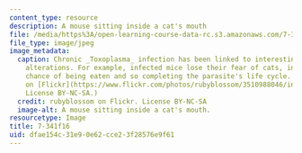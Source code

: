 ```yaml
---
content_type: resource
description: A mouse sitting inside a cat's mouth
file: /media/https%3A/open-learning-course-data-rc.s3.amazonaws.com/7-341-host-hacking-parasitic-manipulations-from-a-micro-to-a-macroscopic-scale-fall-2016/dfae154c31e90e62cce23f28576e9f61_7-341f16.jpg
file_type: image/jpeg
image_metadata:
  caption: Chronic _Toxoplasma_ infection has been linked to interesting behavioral
    alterations. For example, infected mice lose their fear of cats, increasing their
    chance of being eaten and so completing the parasite's life cycle. (Image by rubyblossom
    on [Flickr](https://www.flickr.com/photos/rubyblossom/3510988046/in/photolist-6mfJqE-dXQhHt-7q9f6i-hynLWC-4NCH47-eDsSHb-jGBN7i-N14X2-ncf7o-8JxgAp-aMYqj6-fkcsWr-4ShWsE-2mGsn-m6vuFV-gevuJU-qbmzMx-8FBYzF-hJDZNN-9LGUpr-xfh2H-bVuQ3D-b9Xc1T-8X3MA6-7yjyR5-hyokem-8pEwmk-5zts6M-9deHEv-ckF2N-9oUov7-6ZxXMR-mqoBW-989DL8-8PhJKQ-fC2g9-7aDYM9-pNFjo4-5yU7yz-4UzAW-b3osUT-q2P7ZK-qU6Yjx-7Pk4yi-oG1JH-8VNpms-xDvy-5tdffa-hynzqR-c4ju8E).
    License BY-NC-SA.)
  credit: rubyblossom on Flickr. License BY-NC-SA
  image-alt: A mouse sitting inside a cat's mouth.
resourcetype: Image
title: 7-341f16
uid: dfae154c-31e9-0e62-cce2-3f28576e9f61
---
```


